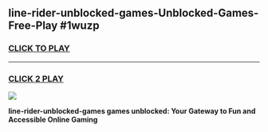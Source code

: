 
## line-rider-unblocked-games-Unblocked-Games-Free-Play #1wuzp
<h3>
<a href="https://us.freeplayer.one?title=line-rider-unblocked-games&ref=9M">CLICK TO PLAY</a></h3>
<hr>

<h3>
<a href="https://us.freeplayer.one?title=line-rider-unblocked-games&ref=9M">CLICK 2 PLAY</a>
  
</h3>

<a href="https://us.freeplayer.one?title=line-rider-unblocked-games&ref=9M"><img src="https://clearcache.store/games.png"></a>


**line-rider-unblocked-games games unblocked: Your Gateway to Fun and Accessible Online Gaming**
